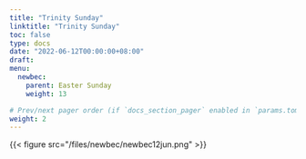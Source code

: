 ```yaml
---
title: "Trinity Sunday"
linktitle: "Trinity Sunday"
toc: false
type: docs
date: "2022-06-12T00:00:00+08:00"
draft:
menu:
  newbec:
    parent: Easter Sunday
    weight: 13

# Prev/next pager order (if `docs_section_pager` enabled in `params.toml`)
weight: 2
---
```


{{< figure src="/files/newbec/newbec12jun.png" >}}
